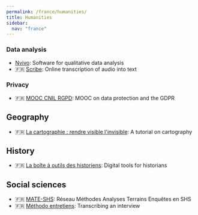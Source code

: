 ```yaml
---
permalink: /france/humanities/
title: Humanities
sidebar:
  nav: "france"
---
```


### Data analysis

- [Nvivo](https://ritme.com/software/nvivo/): Software for qualitative data analysis
- 🇫🇷 [Scribe](https://scribe.cemea.org/): Online transcription of audio into text

### Privacy

- 🇫🇷 [MOOC CNIL RGPD](https://atelier-rgpd.cnil.fr/): MOOC on data protection and the GDPR

## Geography

- 🇫🇷 [La cartographie : rendre visible l'invisible](https://zestedesavoir.com/tutoriels/1298/la-cartographie-rendre-visible-linvisible/): A tutorial on cartography

## History

- 🇫🇷 [La boîte à outils des historiens](https://www.boiteaoutils.info/): Digital tools for historians

## Social sciences

- 🇫🇷 [MATE-SHS](https://mate-shs.cnrs.fr/ressources/): Réseau Méthodes Analyses Terrains Enquêtes en SHS
- 🇫🇷 [Méthodo entretiens](https://dysolab.hypotheses.org/2067): Transcribing an interview
